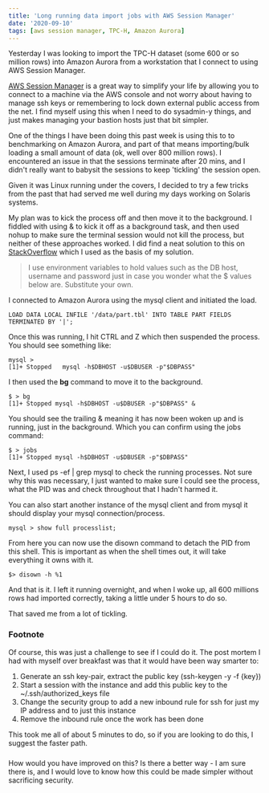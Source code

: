 ```yaml
---
title: 'Long running data import jobs with AWS Session Manager'
date: '2020-09-10'
tags: [aws session manager, TPC-H, Amazon Aurora]
---
```

Yesterday I was looking to import the TPC-H dataset (some 600 or so million rows) into Amazon Aurora from a workstation that I connect to using AWS Session Manager.

[AWS Session Manager](https://docs.aws.amazon.com/systems-manager/latest/userguide/session-manager.html) is a great way to simplify your life by allowing you to connect to a machine via the AWS console and not worry about having to manage ssh keys or remembering to lock down external public access from the net. I find myself using this when I need to do sysadmin-y things, and just makes managing your bastion hosts just that bit simpler.

One of the things I have been doing this past week is using this to to benchmarking on Amazon Aurora, and part of that means importing/bulk loading a small amount of data (ok, well over 800 million rows). I encountered an issue in that the sessions terminate after 20 mins, and I didn't really want to babysit the sessions to keep 'tickling' the session open.

Given it was Linux running under the covers, I decided to try a few tricks from the past that had served me well during my days working on Solaris systems.

My plan was to kick the process off and then move it to the background. I fiddled with using & to kick it off as a background task, and then used nohup to make sure the terminal session would not kill the process, but neither of these approaches worked. I did find a neat solution to this on [StackOverflow](https://stackoverflow.com/questions/30224105/running-a-sql-query-in-the-background-using-mysql) which I used as the basis of my solution.

> I use environment variables to hold values such as the DB host, username and password just in case you wonder what the $ values below are. Substitute your own.

I connected to Amazon Aurora using the mysql client and initiated the load. 

```
LOAD DATA LOCAL INFILE '/data/part.tbl' INTO TABLE PART FIELDS TERMINATED BY '|';
```
Once this was running, I hit CTRL and Z which then suspended the process. You should see something like:

```
mysql >
[1]+ Stopped   mysql -h$DBHOST -u$DBUSER -p"$DBPASS"
```
I then used the **bg** command to move it to the background.

```
$ > bg
[1]+ Stopped mysql -h$DBHOST -u$DBUSER -p"$DBPASS" &
```
You should see the trailing & meaning it has now been woken up and is running, just in the background. Which you can confirm using the jobs command:

```
$ > jobs
[1]+ Stopped mysql -h$DBHOST -u$DBUSER -p"$DBPASS"
```

Next, I used ps -ef | grep mysql to check the running processes. Not sure why this was necessary, I just wanted to make sure I could see the process, what the PID was and check throughout that I hadn't harmed it.

You can also start another instance of the mysql client and from mysql it should display your mysql connection/process.

```
mysql > show full processlist;
```

From here you can now use the disown command to detach the PID from this shell. This is important as when the shell times out, it will take everything it owns with it.

```
$> disown -h %1
```

And that is it. I left it running overnight, and when I woke up, all 600 millions rows had imported correctly, taking a little under 5 hours to do so.

That saved me from a lot of tickling.


### Footnote

Of course, this was just a challenge to see if I could do it. The post mortem I had with myself over breakfast was that it would have been way smarter to:

1. Generate an ssh key-pair, extract the public key (ssh-keygen -y -f {key})
2. Start a session with the instance and add this public key to the ~/.ssh/authorized_keys file
3. Change the security group to add a new inbound rule for ssh for just my IP address and to just this instance
4. Remove the inbound rule once the work has been done

This took me all of about 5 minutes to do, so if you are looking to do this, I suggest the faster path.

###

How would you have improved on this? Is there a better way - I am sure there is, and I would love to know how this could be made simpler without sacrificing security.







